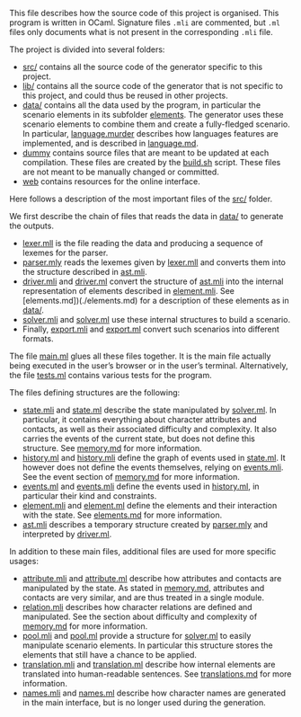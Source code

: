 
This file describes how the source code of this project is organised.
This program is written in OCaml.
Signature files `.mli` are commented, but `.ml` files only documents what is not present in the corresponding `.mli` file.

The project is divided into several folders:
- [src/](../src) contains all the source code of the generator specific to this project.
- [lib/](../lib) contains all the source code of the generator that is not specific to this project, and could thus be reused in other projects.
- [data/](../data) contains all the data used by the program, in particular the scenario elements in its subfolder [elements](../data/elements).  The generator uses these scenario elements to combine them and create a fully-fledged scenario.  In particular, [language.murder](../data/elements/language.murder) describes how languages features are implemented, and is described in [language.md](./language.md).
- [dummy](../dummy) contains source files that are meant to be updated at each compilation.  These files are created by the [build.sh](../build.sh) script.  These files are not meant to be manually changed or committed.
- [web](../web) contains resources for the online interface.

Here follows a description of the most important files of the [src/](../src) folder.

We first describe the chain of files that reads the data in [data/](../data) to generate the outputs.
- [lexer.mll](../src/lexer.mll) is the file reading the data and producing a sequence of lexemes for the parser.
- [parser.mly](../src/parser.mly) reads the lexemes given by [lexer.mll](../src/lexer.mll) and converts them into the structure described in [ast.mli](../src/ast.mli).
- [driver.mli](../src/driver.mli) and [driver.ml](../src/driver.ml) convert the structure of [ast.mli](../src/ast.mli) into the internal representation of elements described in [element.mli](../src/element.mli).  See [elements.md])(./elements.md) for a description of these elements as in [data/](../data).
- [solver.mli](../src/solver.mli) and [solver.ml](../src/solver.ml) use these internal structures to build a scenario.
- Finally, [export.mli](../src/export.mli) and [export.ml](../src/export.ml) convert such scenarios into different formats.

The file [main.ml](../src/main.ml) glues all these files together.
It is the main file actually being executed in the user’s browser or in the user’s terminal.
Alternatively, the file [tests.ml](../src/tests.ml) contains various tests for the program.

The files defining structures are the following:
- [state.mli](../src/state.mli) and [state.ml](../src/state.ml) describe the state manipulated by [solver.ml](../src/solver.ml).  In particular, it contains everything about character attributes and contacts, as well as their associated difficulty and complexity.  It also carries the events of the current state, but does not define this structure.  See [memory.md](./memory.md) for more information.
- [history.ml](../src/history.ml) and [history.mli](../src/history.mli) define the graph of events used in [state.ml](../src/state.ml).  It however does not define the events themselves, relying on [events.mli](../src/events.mli).  See the event section of [memory.md](./memory.md) for more information.
- [events.ml](../src/events.ml) and [events.mli](../src/events.mli) define the events used in [history.ml](../src/history.ml), in particular their kind and constraints.
- [element.mli](../src/element.mli) and [element.ml](../src/element.ml) define the elements and their interaction with the state.  See [elements.md](./elements.md) for more information.
- [ast.mli](../src/ast.mli) describes a temporary structure created by [parser.mly](../src/parser.mly) and interpreted by [driver.ml](../src/driver.ml).

In addition to these main files, additional files are used for more specific usages:
- [attribute.mli](../src/attribute.mli) and [attribute.ml](../src/attribute.ml) describe how attributes and contacts are manipulated by the state.  As stated in [memory.md](./memory.md), attributes and contacts are very similar, and are thus treated in a single module.
- [relation.mli](../src/relation.mli) describes how character relations are defined and manipulated.  See the section about difficulty and complexity of [memory.md](./memory.md) for more information.
- [pool.mli](../src/pool.mli) and [pool.ml](../src/pool.ml) provide a structure for [solver.ml](../src/solver.ml) to easily manipulate scenario elements.  In particular this structure stores the elements that still have a chance to be applied.
- [translation.mli](../src/translation.mli) and [translation.ml](../src/translation.ml) describe how internal elements are translated into human-readable sentences.  See [translations.md](./translations.md) for more information.
- [names.mli](../src/names.mli) and [names.ml](../src/names.ml) describe how character names are generated in the main interface, but is no longer used during the generation.

